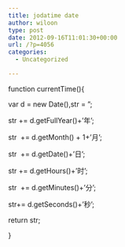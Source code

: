 ```yaml
---
title: jodatime date
author: wiloon
type: post
date: 2012-09-16T11:01:30+00:00
url: /?p=4056
categories:
  - Uncategorized

---
```

function currentTime(){
  
var d = new Date(),str = &#8221;;
  
str += d.getFullYear()+&#8217;年&#8217;;
  
str  += d.getMonth() + 1+&#8217;月&#8217;;
  
str  += d.getDate()+&#8217;日&#8217;;
  
str += d.getHours()+&#8217;时&#8217;;
  
str  += d.getMinutes()+&#8217;分&#8217;;
  
str+= d.getSeconds()+&#8217;秒&#8217;;
  
return str;
  
}